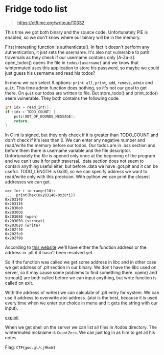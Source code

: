# Fridge todo list

> https://ctftime.org/writeup/10332

This time we got both binary and the source code. Unfortunately PIE is enabled, so we don't know where our binary will be in the memory.

First interesting function is authenticate(). In fact it doesn't perform any authentication, it just sets the username.
It's also not vulnerable to path traversals as they check if our username contains only [A-Za-z]. open_todos() opens the file in `todos/[username]` and we know that wintermuted uses this application to store his password, so maybe we could just guess his username and read his todos?

In menu we can select 6 options: `print all`, `print`, `add`, `remove`, `admin` and `quit`. This time admin function does nothing, so it's not our goal to get there.
On `quit` our todos are written to file. But store_todo() and print_todo() seem vulnerable. They both contains the following code.
```c
int idx = read_int();
if (idx > TODO_COUNT) {
	puts(OUT_OF_BOUNDS_MESSAGE);
	return;
}
```  
In C int is signed, but they only check if it is greater than TODO_COUNT and don't check if it's less than 0. We can enter any negative number and read/write the memory before our todos.
Our todos are in .bss section and before them there is username variable and the file descriptor. Unfortunately the file is opened only once at the beginning of the program and we can't use it for path traversal.
.data section does not seem to contain anything useful eiter, but before .data we have .got.plt and it can be useful.
TODO_LENGTH is 0x30, so we can specify address we want to read/write only with this precision. With python we can print the closest addresses we can get.
```
>>> for i in range(10):
...  print(hex(0x203140-0x30*i))
0x203140
0x203110
0x2030e0
0x2030b0
0x203080 (open)
0x203050 (strncat)
0x203020 (write)
0x202ff0
0x202fc0
0x202f90
```
According to [this website](https://systemoverlord.com/2017/03/19/got-and-plt-for-pwning.html) we'll have either the function address or the address in .plt if it hasn't been resolved yet.

So if the function was called we get some address in libc and in other case we get address of .plt section in our binary.
We don't have the libc used on server, so it may cause some problems to find something there. open() and strncat() are both called before we can input anything, but write function is called on exit.

With the address of write() we can calculate of .plt entry for system. We can use it address to overwrite atoi address. (atoi is the best, because it is used every time when we enter our choice in menu and it gets the string with our input).

[exploit](exploit.py)

When we get shell on the server we can list all files in /todos directory. The wintermuted nickname is `CountZero`. We can just log in as him to get all his notes. 

Flag: `CTF{goo.gl/cjHknW}`
